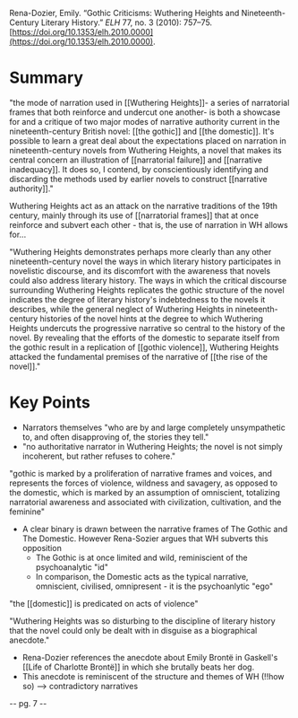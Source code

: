Rena-Dozier, Emily. “Gothic Criticisms: Wuthering Heights and Nineteenth-Century Literary History.” _ELH_ 77, no. 3 (2010): 757–75. [https://doi.org/10.1353/elh.2010.0000](https://doi.org/10.1353/elh.2010.0000).

# Summary

"the mode of narration used in [[Wuthering Heights]]- a series of narratorial frames that both reinforce and undercut one another- is both a showcase for and a critique of two major modes of narrative authority current in the nineteenth-century British novel: [[the gothic]] and [[the domestic]]. It's possible to learn a great deal about the expectations placed on narration in nineteenth-century novels from Wuthering Heights, a novel that makes its central concern an illustration of [[narratorial failure]] and [[narrative inadequacy]]. It does so, I contend, by conscientiously identifying and discarding the methods used by earlier novels to construct [[narrative authority]]."

Wuthering Heights act as an attack on the narrative traditions of the 19th century, mainly through its use of [[narratorial frames]] that at once reinforce and subvert each other - that is, the use of narration in WH allows for...

"Wuthering Heights demonstrates perhaps more clearly than any other nineteenth-century novel the ways in which literary history participates in novelistic discourse, and its discomfort with the awareness that novels could also address literary history. The ways in which the critical discourse surrounding Wuthering Heights replicates the gothic structure of the novel indicates the degree of literary history's indebtedness to the novels it describes, while the general neglect of Wuthering Heights in nineteenth-century histories of the novel hints at the degree to which Wuthering Heights undercuts the progressive narrative so central to the history of the novel. By revealing that the efforts of the domestic to separate itself from the gothic result in a replication of [[gothic violence]], Wuthering Heights attacked the fundamental premises of the narrative of [[the rise of the novel]]."

# Key Points

- Narrators themselves "who are by and large completely unsympathetic to, and often disapproving of, the stories they tell."
- "no authoritative narrator in Wuthering Heights; the novel is not simply incoherent, but rather refuses to cohere."

"gothic is marked by a proliferation of narrative frames and voices, and represents the forces of violence, wildness and savagery, as opposed to the domestic, which is marked by an assumption of omniscient, totalizing narratorial awareness and associated with civilization, cultivation, and the feminine"
- A clear binary is drawn between the narrative frames of The Gothic and The Domestic. However Rena-Sozier argues that WH subverts this opposition
	- The Gothic is at once limited and wild, reminiscient of the psychoanalytic "id"
	- In comparison, the Domestic acts as the typical narrative, omniscient, civilised, omnipresent - it is the psychoanlytic "ego"


"the [[domestic]] is predicated on acts of violence"


"Wuthering Heights was so disturbing to the discipline of literary history that the novel could only be dealt with in disguise as a biographical anecdote."
- Rena-Dozier references the anecdote about Emily Brontë in Gaskell's [[Life of Charlotte Brontë]] in which she brutally beats her dog.
- This anecdote is reminiscent of the structure and themes of WH (!!how so) --> contradictory narratives

-- pg. 7 --